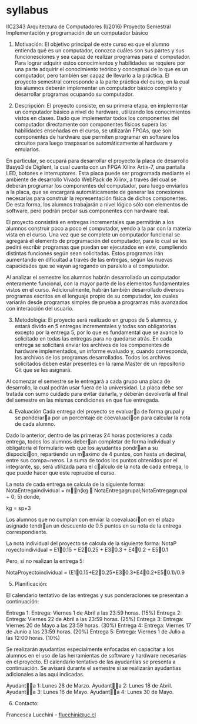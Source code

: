 # syllabus

IIC2343 Arquitectura de Computadores (I/2016)
Proyecto Semestral
Implementación y programación de un computador básico

1. Motivación:
El objetivo principal de este curso es que el alumno entienda qué es un computador, conozca cuáles son
sus partes y sus funcionesciones y sea capaz de realizar programas para el computador. Para lograr adquirir
estos conocimientos y habilidades se requiere por una parte adquirir el conocimiento teórico y conceptual de
lo que es un computador, pero también ser capaz de llevarlo a la práctica. El proyecto semestral corresponde
a la parte práctica del curso, en la cual los alumnos deberán implementar un computador básico completo
y desarrollar programas ocupando su computador.

2. Descripción:
El proyecto consiste, en su primera etapa, en implementar un computador básico a nivel de hardware,
utilizando los conocimientos vistos en clases. Dado que implementar todos los componentes del computador
directamente con componentes físicos supera las habilidades enseñadas en el curso, se utilizarán FPGAs,
que son componentes de hardware que permiten programar en software los circuitos para luego traspasarlos
automáticamente al hardware y emularlos.

En particular, se ocupará para desarrollar el proyecto la placa de desarrollo Basys3 de Digilent, la cual
cuenta con un FPGA Xilinx Artix-7, una pantalla LED, botones e interruptores. Esta placa puede ser
programada mediante el ambiente de desarrollo Vivado WebPack de Xilinx, a través del cual se deberán
programar los componentes del computador, para luego enviarlos a la placa, que se encargará automáticamente
de generar las conexiones necesarias para construir la representación física de dichos componentes.
De esta forma, los alumnos trabajarán a nivel lógico sólo con elementos de software, pero podrán probar sus
componentes con hardware real.

El proyecto consistirá en entregas incrementales que permitirán a los alumnos construir poco a poco el
computador, yendo a la par con la materia vista en el curso. Una vez que se complete un computador funcional
se agregará el elemento de programación del computador, para lo cual se les pedirá escribir programas
que puedan ser ejecutados en este, cumpliendo distintas funciones según sean solicitadas. Estos programas
irán aumentando en dificultad a través de las entregas, según las nuevas capacidades que se vayan agregando
en paralelo a el computador.

Al analizar el semestre los alumnos habrán desarrollado un computador enteramente funcional, con la
mayor parte de los elementos fundamentales vistos en el curso. Adicionalmente, habrán también desarrollado
diversos programas escritos en el lenguaje propio de su computador, los cuales variarán desde programas
simples de prueba a programas más avanzados con interacción del usuario.

3. Metodología:
El proyecto será realizado en grupos de 5 alumnos, y estará divido en 5 entregas incrementales y
todas son obligatorias excepto por la entrega 5, por lo que es fundamental que se avance lo solicitado en
todas las entregas para no quedarse atrás. En cada entrega se solicitará enviar los archivos de los componentes
de hardware implementados, un informe evaluado y, cuando corresponda, los archivos de los programas
desarrollados. Todos los archivos solicitados deben estar presentes en la rama Master de un repositorio Git
que se les asignará.

Al comenzar el semestre se le entregará a cada grupo una placa de desarrollo, la cual podrán usar fuera
de la universidad. La placa debe ser tratada con sumo cuidado para evitar dañarla, y deberán
devolverla al final del semestre en las mismas condiciones en que fue entregada.

4. Evaluación
Cada entrega del proyecto se evaluara de forma grupal y se ponderara por un porcentaje de coevaluacion
para calcular la nota de cada alumno.

Dado lo anterior, dentro de las primeras 24 horas posteriores a cada entrega, todos los alumnos
deberan completar de forma individual y obligatoria el formulario web que los ayudantes pondran a su
dispocicion, repartiendo un maximo de 4 puntos, con hasta un decimal, entre sus compa~neros. La suma de
todos los puntos obtenidos por el integrante, sp, será utilizada para el calculo de la nota de cada entrega, lo
que puede hacer que este repruebe el curso.

La nota de cada entrega se calcula de la siguiente forma:
NotaEntregaindividual = mn(kg  NotaEntregagrupal;NotaEntregagrupal + 0; 5)
donde,

kg = sp+3

Los alumnos que no cumplan con enviar la coevaluacion en el plazo asignado tendran un descuento de
0.5 puntos en su nota de la entrega correspondiente.

La nota individual del proyecto se calcula de la siguiente forma:
NotaP royectoindividual = E10.15 + E20.25 + E30.3 + E40.2 + E50.1

Pero, si no realizan la entrega 5:

NotaProyectoindividual = (E10.15+E20.25+E30.3+E40.2+E50.1)/0.9

5. Planificación:

El calendario tentativo de las entregas y sus ponderaciones se presentan a continuación:

Entrega 1: Entrega: Viernes 1 de Abril a las 23:59 horas. (15%)
Entrega 2: Entrega: Viernes 22 de Abril a las 23:59 horas. (25%)
Entrega 3: Entrega: Viernes 20 de Mayo a las 23:59 horas. (30%)
Entrega 4: Entrega: Viernes 17 de Junio a las 23:59 horas. (20%)
Entrega 5: Entrega: Viernes 1 de Julio a las 12:00 horas. (10%)

Se realizarán ayudantías especialmente enfocadas en capacitar a los alumnos en el uso de las herramientas
de software y hardware necesarias en el proyecto. El calendario tentativo de las ayudantías se presenta a
continuación. Se avisará durante el semestre si se realizarán ayudantías adicionales a las aquí indicadas.

Ayudanta 1: Lunes 28 de Marzo.
Ayudanta 2: Lunes 18 de Abril.
Ayudanta 3: Lunes 16 de Mayo.
Ayudanta 4: Lunes 30 de Mayo.

6. Contacto:

Francesca Lucchini - flucchini@uc.cl

